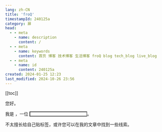 ```yaml
---
lang: zh-CN
title: 'froQ'
timestampId: 240125a
category: 扉
head:
  - - meta
    - name: description
      content: /
  - - meta
    - name: keywords
      content: 首页 博客 技术博客 生活博客 froQ blog tech_blog live_blog
  - - meta
    - name: id
      content: 240125a
created: 2024-01-25 12:23
last_modified: 2024-10-26 23:56
---
```


[[toc]]

<script setup>
import { ref, watch } from 'vue';
import { selfDescription } from "@utils/selfDescription";

</script>

您好。

我是 <Logo />，一位 <input type="text" class="input-text" id="self-description" autocomplete="off" maxlength="10" v-model="selfDescription.content" />。

不太擅长给自己贴标签，或许您可以在我的文章中找到一些线索。


<style>

@media (prefers-color-scheme: light) {
  :root {
    --text-muted-color: rgb(82, 82, 82);
    --text-normal-color: rgb(64, 64, 64);
    --color-segmented-control-bg: transparent;
    --blur-bg: rgba(0, 0, 0, 0.1);
    --color-fg-default: var(--text-normal-color);
  }
}

@media (prefers-color-scheme: dark) {
  :root {
    --text-muted-color: rgb(163, 163, 163);
    --text-normal-color: rgb(212, 212, 212);
    --color-segmented-control-bg: transparent;
    --blur-bg: rgba(255, 255, 255, 0.1);
    --color-fg-default: var(--text-normal-color);
  }
}

.input-text {
  display: inline;
  height: 1.2em;
  box-sizing: border-box;
  appearance: none;
  background-color: transparent;
  outline: none;
  position: relative;
  border-bottom: 2px inset var(--color-fg-default);
  text-align: center;
  color: var(--text-muted-color);
  font-weight: 100;
}

</style>
